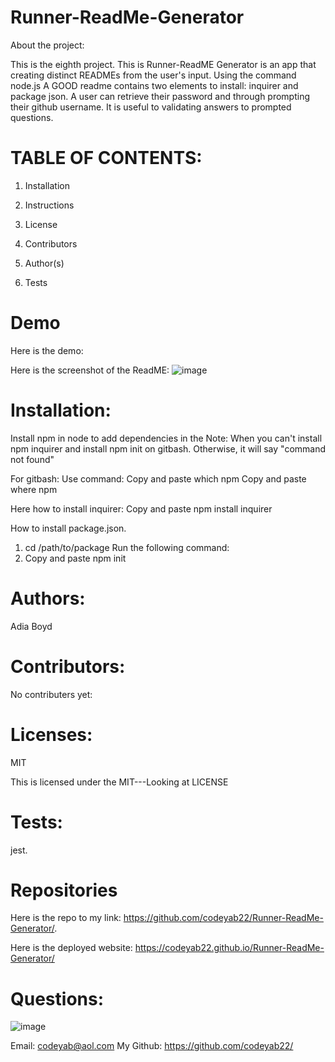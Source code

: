 # Runner-ReadMe-Generator


About the project: 

This is the eighth project. This is Runner-ReadME Generator is an app that creating distinct READMEs from the user's input. Using the command node.js A GOOD readme contains two elements to install: inquirer and package json.  A  user can retrieve their password and through prompting their github username.   It is useful to validating answers to prompted questions. 

# TABLE OF CONTENTS:
 
1. Installation

2. Instructions

3. License

4. Contributors

5. Author(s)

6. Tests


# Demo

Here is the demo:



Here is the screenshot of the ReadME:
![image](https://drive.google.com/uc?export=view&id=1mkW7rf3R_w21QChv4lFvnjJcoMgzKFxt)


# Installation:
Install npm in node to add dependencies in the 
Note: When you can't install npm inquirer and install npm init on gitbash. Otherwise, it will say "command not found" 

For gitbash:
Use command:
Copy and paste which npm 
Copy and paste where npm 



Here how to install inquirer:
Copy and paste  npm install inquirer
 
 How to install package.json.
1. cd /path/to/package
Run the following command:
2. Copy and paste npm init

# Authors: 
Adia Boyd
# Contributors: 
No contributers yet:


# Licenses: 
MIT 

This is licensed under the MIT---Looking at LICENSE

# Tests: 
jest. 
# Repositories
Here is the repo to my link: https://github.com/codeyab22/Runner-ReadMe-Generator/.


Here is the deployed website: https://codeyab22.github.io/Runner-ReadMe-Generator/

# Questions:

![image](https://drive.google.com/uc?export=view&id=1h3Ua5tdzZxbr49vTq5RmyJPI70H7jkLC)



Email: codeyab@aol.com
My Github: https://github.com/codeyab22/

